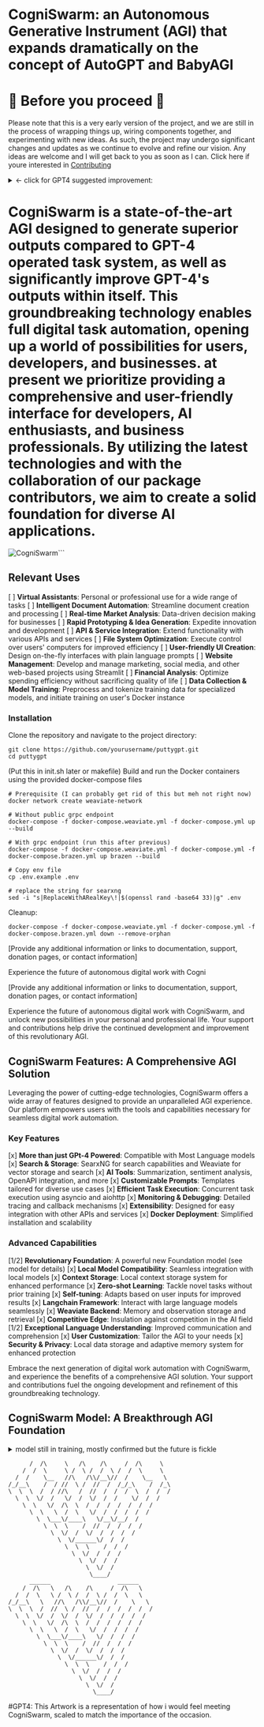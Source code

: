 # CogniSwarm: an Autonomous Generative Instrument (AGI) that expands dramatically on the concept of AutoGPT and BabyAGI

# 🚧 Before you proceed 🚧
Please note that this is a very early version of the project, and we are still in the process of wrapping things up, wiring components together, and experimenting with new ideas. As such, the project may undergo significant changes and updates as we continue to evolve and refine our vision. Any ideas are welcome and I will get back to you as soon as I can. Click here if youre interested in [Contributing](CONTRIBUTING.md)

<details>

<summary><- click for GPT4 suggested improvement:</summary>

# CogniSwarm: Accelerating the Future of Autonomous Digital Work

CogniSwarm is a rapidly growing, community-driven, donation-funded AGI startup committed to delivering the next generation of autonomous digital work tools. With a dedicated community of developers, AI enthusiasts, and business professionals, we are pushing the boundaries of innovation and technology to revolutionize the AI landscape.

🚀 Join our thriving community, and help us shape the future of AI! 🚀

![CogniSwarm Banner](https://user-images.githubusercontent.com/130523883/233876265-9827f101-10cd-4f9d-bfd8-6a623ea65eb9.jpg)

## Why CogniSwarm?

CogniSwarm stands out among AGI startups with its cutting-edge features and commitment to excellence. Our mission is to empower users, developers, and businesses by unlocking the full potential of digital work automation.

- **Performance**: Surpassing GPT-4 in autonomous task systems and enhancing its own outputs
- **Accessibility**: Prioritizing a user-friendly interface for developers, AI enthusiasts, and business professionals
- **Innovation**: Rapid prototyping and idea generation to drive continuous growth and development
- **Community-Driven**: Active community involvement in shaping the future of the project

## Get Involved

Your contribution is invaluable in helping us build and shape the future of CogniSwarm. There are many ways to get involved:

1. **Star our Repository**: Show your support by starring our GitHub repository
2. **Contribute**: Check out the CONTRIBUTING.md file and submit your ideas, code, or documentation
3. **Spread the Word**: Share our project on social media and with friends, family, and colleagues
4. **Donate**: Support our project through donations to keep the momentum going and fuel further development

Together, we can create a brighter future for AI and AGI technologies!
</details>

# CogniSwarm is a state-of-the-art AGI designed to generate superior outputs compared to GPT-4 operated task system, as well as significantly improve GPT-4's outputs within itself. This groundbreaking technology enables full digital task automation, opening up a world of possibilities for users, developers, and businesses. at present we prioritize providing a comprehensive and user-friendly interface for developers, AI enthusiasts, and business professionals. By utilizing the latest technologies and with the collaboration of our package contributors, we aim to create a solid foundation for diverse AI applications.

![CogniSwarm](https://user-images.githubusercontent.com/130523883/233876265-9827f101-10cd-4f9d-bfd8-6a623ea65eb9.jpg)```

## Relevant Uses

[ ] **Virtual Assistants**: Personal or professional use for a wide range of tasks
[ ] **Intelligent Document Automation**: Streamline document creation and processing
[ ] **Real-time Market Analysis**: Data-driven decision making for businesses
[ ] **Rapid Prototyping & Idea Generation**: Expedite innovation and development
[ ] **API & Service Integration**: Extend functionality with various APIs and services
[ ] **File System Optimization**: Execute control over users' computers for improved efficiency
[ ] **User-friendly UI Creation**: Design on-the-fly interfaces with plain language prompts
[ ] **Website Management**: Develop and manage marketing, social media, and other web-based projects using Streamlit
[ ] **Financial Analysis**: Optimize spending efficiency without sacrificing quality of life
[ ] **Data Collection & Model Training**: Preprocess and tokenize training data for specialized models, and initiate training on user's Docker instance

### Installation

Clone the repository and navigate to the project directory:

```
git clone https://github.com/yourusername/puttygpt.git
cd puttygpt
```

(Put this in init.sh later or makefile) Build and run the Docker containers using the provided docker-compose files

```
# Prerequisite (I can probably get rid of this but meh not right now)
docker network create weaviate-network

# Without public grpc endpoint
docker-compose -f docker-compose.weaviate.yml -f docker-compose.yml up --build

# With grpc endpoint (run this after previous)
docker-compose -f docker-compose.weaviate.yml -f docker-compose.yml -f docker-compose.brazen.yml up brazen --build

# Copy env file
cp .env.example .env

# replace the string for searxng
sed -i "s|ReplaceWithARealKey\!|$(openssl rand -base64 33)|g" .env
```

Cleanup:

```
docker-compose -f docker-compose.weaviate.yml -f docker-compose.yml -f docker-compose.brazen.yml down --remove-orphan
```

[Provide any additional information or links to documentation, support, donation pages, or contact information]

Experience the future of autonomous digital work with Cogni

[Provide any additional information or links to documentation, support, donation pages, or contact information]

Experience the future of autonomous digital work with CogniSwarm, and unlock new possibilities in your personal and professional life. Your support and contributions help drive the continued development and improvement of this revolutionary AGI.

## CogniSwarm Features: A Comprehensive AGI Solution

Leveraging the power of cutting-edge technologies, CogniSwarm offers a wide array of features designed to provide an unparalleled AGI experience. Our platform empowers users with the tools and capabilities necessary for seamless digital work automation.

### Key Features

[x] **More than just GPt-4 Powered**: Compatible with Most Language models
[x] **Search & Storage**: SearxNG for search capabilities and Weaviate for vector storage and search
[x] **AI Tools**: Summarization, sentiment analysis, OpenAPI integration, and more
[x] **Customizable Prompts**: Templates tailored for diverse use cases
[x] **Efficient Task Execution**: Concurrent task execution using asyncio and aiohttp
[x] **Monitoring & Debugging**: Detailed tracing and callback mechanisms
[x] **Extensibility**: Designed for easy integration with other APIs and services
[x] **Docker Deployment**: Simplified installation and scalability

### Advanced Capabilities

[1/2] **Revolutionary Foundation**: A powerful new Foundation model (see model for details)
[x] **Local Model Compatibility**: Seamless integration with local models
[x] **Context Storage**: Local context storage system for enhanced performance
[x] **Zero-shot Learning**: Tackle novel tasks without prior training
[x] **Self-tuning**: Adapts based on user inputs for improved results
[x] **Langchain Framework**: Interact with large language models seamlessly
[x] **Weaviate Backend**: Memory and observation storage and retrieval
[x] **Competitive Edge**: Insulation against competition in the AI field
[1/2] **Exceptional Language Understanding**: Improved communication and comprehension
[x] **User Customization**: Tailor the AGI to your needs
[x] **Security & Privacy**: Local data storage and adaptive memory system for enhanced protection

Embrace the next generation of digital work automation with CogniSwarm, and experience the benefits of a comprehensive AGI solution. Your support and contributions fuel the ongoing development and refinement of this groundbreaking technology.

## CogniSwarm Model: A Breakthrough AGI Foundation

<details>

  <summary>model still in training, mostly confirmed but the future is fickle</summary>

Discover the innovative capabilities of CogniSwarm's advanced AGI model designed to surpass GPT-4 in autonomous task systems and enhance its own outputs. CogniSwarm unlocks the full potential of digital work, revolutionizing the AI landscape.

-[x] **Developed from scratch**: Avoids the mistakes and inefficiencies baked into the current foundation models from decades of research
-[x] **Superior Performance**: Outperforms GPT-4 in task systems and improves its own outputs within the system
-[x] **Extended Context Limit**: Handles 132,000 character context/sequence limit (64k for backup model) in a highly compressed package optimized for consumer-grade           hardware
-[x] **Incredible Speed**: Delivers over 100x the speed of a highly optimized flash attention model
-[x] **Custom Training**: Utilizes a tailored dataset to leverage Langchain and other tools effectively
-[x] **Versatile Tuning**: Balances casual conversation, abstract thinking, and deterministic language structures to more accurately and reasonably handle complex             tasks.
-[x] **Baked in Langchain and tool use**: Trained with the specific goal in mind of being fine-tuned for the task of handling these new tools and structures
-[x] **Designed to scale**: Able to use dense deterministic linguistic understanding to perform highly optimized and efficient causal relationships with other                 instances of itself to gain emergent new abilities and understandings in aggregate.

</details>


```        ________                   ________
      /  /\     \   /\    /\     /  /\     \
    /  /  \     \ /  \ /  /  \ /  /  \     \
  /  /    \__   //\   /\\/__\//  /    \__   \
/_/__\    /  / //  \ /  //  /  /_/_\    /  /_\
\  \  \  /  / //\   /  //  /  /  /  \  /  /  /
  \  \  \/  /   \/  /  \/  /  /    \/  /  /
    \  \   \/  /\  \  /  /  /  /  /  /  /
      \  \   \  /  \   \/  /  /  /  /  /
        \  \___\/____\   \/__\/__/  /
          \  \  \    /  //  /  /  /  /
            \  \/  /  \/  /  /  /  /
              \  \/______\/  /  /
                \  \  \    /  /  /
                  \  \/  /  /  /
                    \  \/  /  /
                      \  \/  /
                       \____/  
      ______                   ______
    /  /\   \   /\    /\     /  /\   \
  /  /  \   \ /  \ /  /  \ /  /  \   \
/_/__\   \   //\   /\\/__\//  /    \   \
\  \  \  /  //  \ /  //  /  /  /  /  /  /
  \  \  \/  /  \/  /  \/  /  /  /  /  /
    \  \   \/  /\  \  /  /  /  /  /  /
      \  \   \  /  \   \/  /  /  /  /
        \  \___\/____\   \/  /  /  /
          \  \  \    /  //  /  /  /
            \  \/  /  \/  /  /  /
              \  \/______\/  /  /
                \  \  \    /  /  /
                  \  \/  /  /  /
                    \  \/  /  /
                      \  \/  /
                        \____/  
```
#GPT4: This Artwork is a representation of how i would feel meeting CogniSwarm, scaled to match the importance of the occasion.
